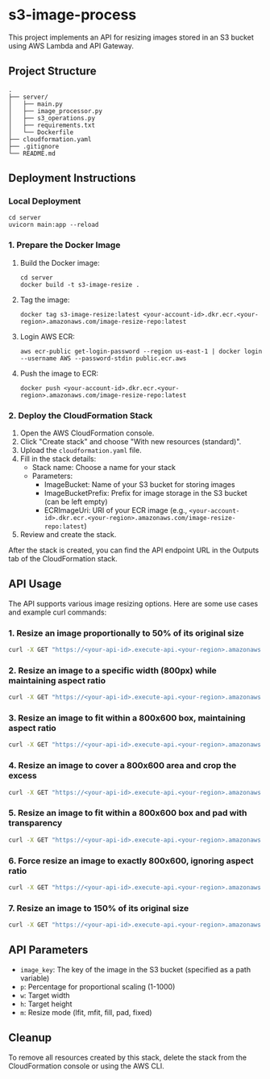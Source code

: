 # s3-image-process

This project implements an API for resizing images stored in an S3 bucket using AWS Lambda and API Gateway.

## Project Structure

```
.
├── server/
│   ├── main.py
│   ├── image_processor.py
│   ├── s3_operations.py
│   ├── requirements.txt
│   └── Dockerfile
├── cloudformation.yaml
├── .gitignore
└── README.md
```

## Deployment Instructions

### Local Deployment

```
cd server
uvicorn main:app --reload
```

### 1. Prepare the Docker Image

1. Build the Docker image:

   ```
   cd server
   docker build -t s3-image-resize .
   ```
2. Tag the image:

   ```
   docker tag s3-image-resize:latest <your-account-id>.dkr.ecr.<your-region>.amazonaws.com/image-resize-repo:latest
   ```
3. Login AWS ECR:

   ```
   aws ecr-public get-login-password --region us-east-1 | docker login --username AWS --password-stdin public.ecr.aws
   ```
4. Push the image to ECR:

   ```
   docker push <your-account-id>.dkr.ecr.<your-region>.amazonaws.com/image-resize-repo:latest
   ```

### 2. Deploy the CloudFormation Stack

1. Open the AWS CloudFormation console.
2. Click "Create stack" and choose "With new resources (standard)".
3. Upload the `cloudformation.yaml` file.
4. Fill in the stack details:
   - Stack name: Choose a name for your stack
   - Parameters:
     - ImageBucket: Name of your S3 bucket for storing images
     - ImageBucketPrefix: Prefix for image storage in the S3 bucket (can be left empty)
     - ECRImageUri: URI of your ECR image (e.g., `<your-account-id>.dkr.ecr.<your-region>.amazonaws.com/image-resize-repo:latest`)
5. Review and create the stack.

After the stack is created, you can find the API endpoint URL in the Outputs tab of the CloudFormation stack.

## API Usage

The API supports various image resizing options. Here are some use cases and example curl commands:

### 1. Resize an image proportionally to 50% of its original size

```bash
curl -X GET "https://<your-api-id>.execute-api.<your-region>.amazonaws.com/prod/resize/example.jpg?p=50"
```

### 2. Resize an image to a specific width (800px) while maintaining aspect ratio

```bash
curl -X GET "https://<your-api-id>.execute-api.<your-region>.amazonaws.com/prod/resize/example.jpg?w=800&m=lfit"
```

### 3. Resize an image to fit within a 800x600 box, maintaining aspect ratio

```bash
curl -X GET "https://<your-api-id>.execute-api.<your-region>.amazonaws.com/prod/resize/example.jpg?w=800&h=600&m=lfit"
```

### 4. Resize an image to cover a 800x600 area and crop the excess

```bash
curl -X GET "https://<your-api-id>.execute-api.<your-region>.amazonaws.com/prod/resize/example.jpg?w=800&h=600&m=fill"
```

### 5. Resize an image to fit within a 800x600 box and pad with transparency

```bash
curl -X GET "https://<your-api-id>.execute-api.<your-region>.amazonaws.com/prod/resize/example.jpg?w=800&h=600&m=pad"
```

### 6. Force resize an image to exactly 800x600, ignoring aspect ratio

```bash
curl -X GET "https://<your-api-id>.execute-api.<your-region>.amazonaws.com/prod/resize/example.jpg?w=800&h=600&m=fixed"
```

### 7. Resize an image to 150% of its original size

```bash
curl -X GET "https://<your-api-id>.execute-api.<your-region>.amazonaws.com/prod/resize/example.jpg?p=150"
```

## API Parameters

- `image_key`: The key of the image in the S3 bucket (specified as a path variable)
- `p`: Percentage for proportional scaling (1-1000)
- `w`: Target width
- `h`: Target height
- `m`: Resize mode (lfit, mfit, fill, pad, fixed)

## Cleanup

To remove all resources created by this stack, delete the stack from the CloudFormation console or using the AWS CLI.

